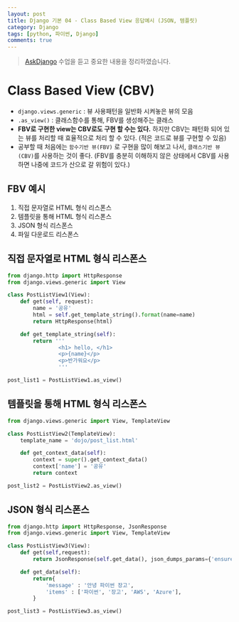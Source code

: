 ```yaml
---
layout: post
title: Django 기본 04 - Class Based View 응답예시 (JSON, 템플릿)
category: Django
tags: [python, 파이썬, Django]
comments: true
---
```

> [AskDjango](https://nomade.kr/vod/django) 수업을 듣고 중요한 내용을 정리하였습니다.


# Class Based View (CBV)
- `django.views.generic` : 뷰 사용패턴을 일반화 시켜놓은 뷰의 모음
- `.as_view()` : 클래스함수를 통해, FBV를 생성해주는 클래스
- **FBV로 구현한 view는 CBV로도 구현 할 수는 있다.** 하지만 CBV는 패턴화 되어 있는 뷰를 처리할 때 효율적으로 처리 할 수 있다. (적은 코드로 뷰를 구현할 수 있음)
- 공부할 때 처음에는 `함수기반 뷰(FBV)` 로 구현을 많이 해보고 나서, `클래스기반 뷰(CBV)`를 사용하는 것이 좋다. (FBV를 충분히 이해하지 않은 상태에서 CBV를 사용하면 나중에 코드가 산으로 갈 위험이 있다.)

## FBV 예시
1. 직접 문자열로 HTML 형식 리스폰스
2. 템플릿을 통해 HTML 형식 리스폰스
3. JSON 형식 리스폰스
4. 파일 다운로드 리스폰스


## 직접 문자열로 HTML 형식 리스폰스

```python
from django.http import HttpResponse
from django.views.generic import View

class PostListView1(View):
    def get(self, request):
        name = '공유'
        html = self.get_template_string().format(name=name)
        return HttpResponse(html)

    def get_template_string(self):
        return '''
                <h1> hello, </h1>
                <p>{name}</p>
                <p>반가워요</p>
                '''

post_list1 = PostListView1.as_view()
```

## 템플릿을 통해 HTML 형식 리스폰스

```python
from django.views.generic import View, TemplateView

class PostListView2(TemplateView):
    template_name = 'dojo/post_list.html'

    def get_context_data(self):
        context = super().get_context_data()
        context['name'] = '공유'
        return context

post_list2 = PostListView2.as_view()
```

## JSON 형식 리스폰스

```python
from django.http import HttpResponse, JsonResponse
from django.views.generic import View, TemplateView

class PostListView3(View):
    def get(self,request):
        return JsonResponse(self.get_data(), json_dumps_params={'ensure_ascii': True})

    def get_data(self):
        return{
            'message' : '안녕 파이썬 장고',
            'items' : ['파이썬', '장고', 'AWS', 'Azure'],
        }

post_list3 = PostListView3.as_view()
```
